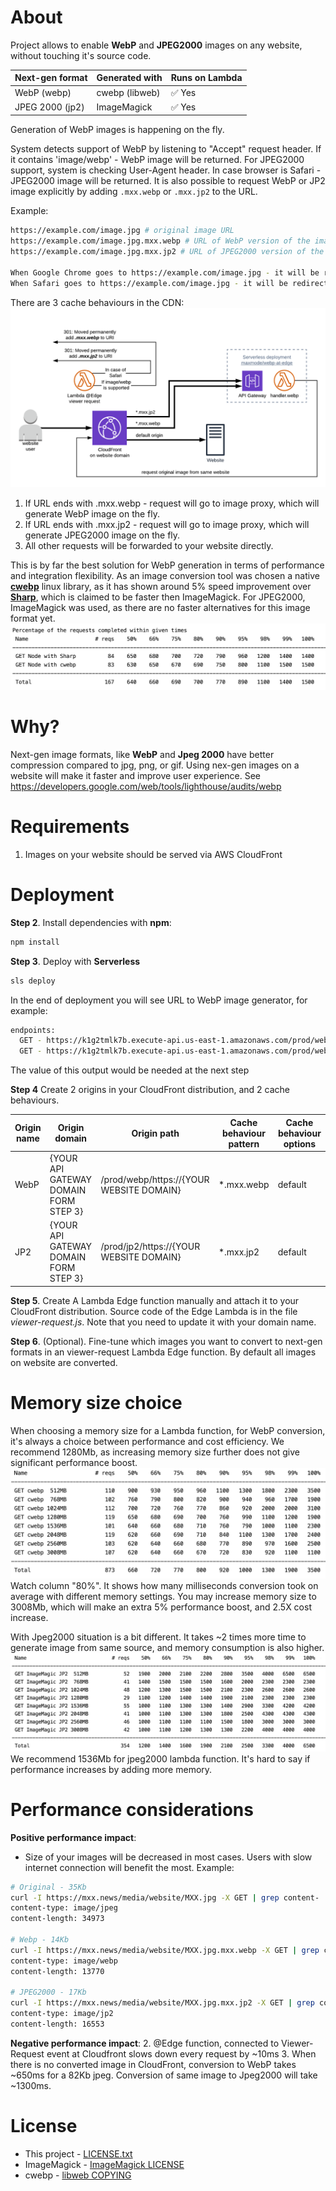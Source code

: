 



# About

Project allows to enable **WebP** and **JPEG2000** images on any website, without touching it's source code.

| Next-gen format | Generated with | Runs on Lambda |
|-----------------|----------------|----------------|
| WebP   (webp)   | cwebp (libweb) |     ✅ Yes     |
| JPEG 2000 (jp2) | ImageMagick    |     ✅ Yes     |  

Generation of WebP images is happening on the fly.

System detects support of WebP by listening to "Accept" request header. If it contains 'image/webp' - WebP image will be returned.
For JPEG2000 support, system is checking User-Agent header. In case browser is Safari - JPEG2000 image will be returned.
It is also possible to request WebP or JP2 image explicitly by adding `.mxx.webp` or `.mxx.jp2` to the URL.

Example:
```bash
https://example.com/image.jpg # original image URL
https://example.com/image.jpg.mxx.webp # URL of WebP version of the image. Image will be generated in the fly and cached for 1 year.
https://example.com/image.jpg.mxx.jp2 # URL of JPEG2000 version of the same image. Will be genegated in the fly and cached for 1 year.

When Google Chrome goes to https://example.com/image.jpg - it will be redirected to https://example.com/image.jpg.mxx.webp
When Safari goes to https://example.com/image.jpg - it will be redirected to https://example.com/image.jpg.mxx.jp2

```


There are 3 cache behaviours in the CDN:
![WebP at Edge Architecture](architecture.png?raw=true "Title")
1. If URL ends with .mxx.webp - request will go to image proxy, which will generate WebP image on the fly.
2. If URL ends with .mxx.jp2 - request will go to image proxy, which will generate JPEG2000 image on the fly.
3. All other requests will be forwarded to your website directly.

This is by far the best solution for WebP generation in terms of performance and integration flexibility. 
As an image conversion tool was chosen a native [**cwebp**](https://developers.google.com/speed/webp/download) linux library, as it has shown
around 5% speed improvement over [**Sharp**](https://github.com/lovell/sharp), which is claimed to be faster then ImageMagick.
For JPEG2000, ImageMagick was used, as there are no faster alternatives for this image format yet.
![Sharp and cwebp performance](cwebp_performance.png?raw=true "Title")

# Why?

Next-gen image formats, like **WebP** and **Jpeg 2000** have better compression compared to jpg, png, or gif.
Using nex-gen images on a website will make it faster and improve user experience.
See https://developers.google.com/web/tools/lighthouse/audits/webp



# Requirements

1. Images on your website should be served via AWS CloudFront


# Deployment

**Step 2**. Install dependencies with **npm**:
```bash
npm install
```

**Step 3**. Deploy with **Serverless**
```bash
sls deploy
```
In the end of deployment you will see URL to WebP image generator, for example:
```bash
endpoints:
  GET - https://k1g2tmlk7b.execute-api.us-east-1.amazonaws.com/prod/webp
  GET - https://k1g2tmlk7b.execute-api.us-east-1.amazonaws.com/prod/webp/{proxy+}
```
The value of this output would be needed at the next step

**Step 4** Create 2 origins in your CloudFront distribution, and 2 cache behaviours.

| Origin name | Origin domain | Origin path | Cache behaviour pattern | Cache behaviour options |
|-------------|---------------|-------------|-------------------------|-------------------------|
|    WebP     | {YOUR API GATEWAY DOMAIN FORM STEP 3} | /prod/webp/https://{YOUR WEBSITE DOMAIN} | *.mxx.webp | default |
|    JP2     | {YOUR API GATEWAY DOMAIN FORM STEP 3} | /prod/jp2/https://{YOUR WEBSITE DOMAIN} | *.mxx.jp2 | default |

**Step 5**. Create A Lambda Edge function manually and attach it to your CloudFront distribution.
Source code of the Edge Lambda is in the file *viewer-request.js*.
Note that you need to update it with your domain name. 

**Step 6**. (Optional). Fine-tune which images you want to convert to next-gen formats in 
an viewer-request Lambda Edge function.
By default all images on website are converted. 

# Memory size choice
When choosing a memory size for a Lambda function, for WebP conversion, it's always a choice between performance and cost efficiency.
We recommend 1280Mb, as increasing memory size further does not give significant performance boost. 
![Choosing memory for cwebp](cwebp_memory_choice.png?raw=true "Title")
Watch column "80%". It shows how many milliseconds conversion took on average with different memory settings.
You may increase memory size to 3008Mb, which will make an extra 5% performance boost, and 2.5X cost increase.

With Jpeg2000 situation is a bit different.
It takes ~2 times more time to generate image from same source, and memory consumption is also higher.
![Choosing memory for jpeg2000](jp2_memory_choice.png?raw=true "Title")
We recommend 1536Mb for jpeg2000 lambda function. It's hard to say if performance increases by adding more memory.


# Performance considerations

**Positive performance impact**:
- Size of your images will be decreased in most cases. Users with slow internet connection will benefit the most.
 Example:
 
 ```bash
 # Original - 35Kb
curl -I https://mxx.news/media/website/MXX.jpg -X GET | grep content-
content-type: image/jpeg
content-length: 34973

 # Webp - 14Kb
curl -I https://mxx.news/media/website/MXX.jpg.mxx.webp -X GET | grep content-
content-type: image/webp
content-length: 13770

 # JPEG2000 - 17Kb
curl -I https://mxx.news/media/website/MXX.jpg.mxx.jp2 -X GET | grep content-
content-type: image/jp2
content-length: 16553

 ```

**Negative performance impact**: 
2. @Edge function, connected to Viewer-Request event at Cloudfront slows down every request by ~10ms
3. When there is no converted image in CloudFront, conversion to WebP takes ~650ms for a 82Kb jpeg.
Conversion of same image to Jpeg2000 will take ~1300ms.

# License
- This project - [LICENSE.txt](LICENSE.txt?raw=true "Title")
- ImageMagick - [ImageMagick LICENSE](https://imagemagick.org/script/license.php)
- cwebp - [libweb COPYING](libweb/COPYING?raw=true "Title")